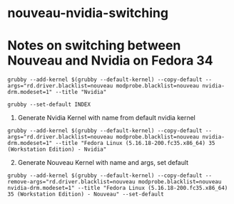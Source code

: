 # nouveau-nvidia-switching
# Notes on switching between Nouveau and Nvidia on Fedora 34

```
grubby --add-kernel $(grubby --default-kernel) --copy-default --args="rd.driver.blacklist=nouveau modprobe.blacklist=nouveau nvidia-drm.modeset=1" --title "Nvidia"
```

```
grubby --set-default INDEX
```


1. Generate Nvidia Kernel with name from default nvidia kernel

```grubby --add-kernel $(grubby --default-kernel) --copy-default --args="rd.driver.blacklist=nouveau modprobe.blacklist=nouveau nvidia-drm.modeset=1" --title "Fedora Linux (5.16.18-200.fc35.x86_64) 35 (Workstation Edition) - Nvidia"```

2. Generate Nouveau Kernel with name and args, set default

```grubby --add-kernel $(grubby --default-kernel) --copy-default --remove-args="rd.driver.blacklist=nouveau modprobe.blacklist=nouveau nvidia-drm.modeset=1" --title "Fedora Linux (5.16.18-200.fc35.x86_64) 35 (Workstation Edition) - Nouveau" --set-default```
